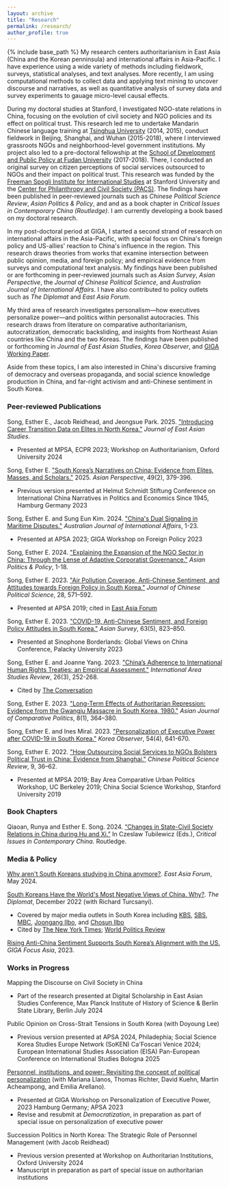 ```yaml
---
layout: archive
title: "Research"
permalink: /research/
author_profile: true
---
```


{% include base_path %}
My research centers authoritarianism in East Asia (China and the Korean penninsula) and international affairs in Asia-Pacific. I have experience using a wide variety of methods including fieldwork, surveys, statistical analyses, and text analyses. More recently, I am using computational methods to collect data and applying text mining to uncover discourse and narratives, as well as quantitative analysis of survey data and survey experiments to gauage micro-level causal effects.

During my doctoral studies at Stanford, I investigated NGO-state relations in China, focusing on the evolution of civil society and NGO policies and its effect on political trust. This research led me to undertake Mandarin Chinese language training at [Tsinghua University](https://www.tsinghua.edu.cn/en/) (2014, 2015), conduct fieldwork in Beijing, Shanghai, and Wuhan (2015-2018), where I interviewed grassroots NGOs and neighborhood-level government institutions. My project also led to a pre-doctoral fellowship at the [School of Development and Public Policy at Fudan University](https://www.fudan.edu.cn/en/2019/0514/c295a96700/page.psp) (2017-2018). There, I conducted an original survey on citizen perceptions of social services outsourced to NGOs and their impact on political trust. This research was funded by the [Freeman Spogli Institute for International Studies](https://fsi.stanford.edu/) at Stanford University and the [Center for Philanthropy and Civil Society (PACS)](https://pacscenter.stanford.edu/). The findings have been published in peer-reviewed journals such as *Chinese Political Science Review*, *Asian Politics & Policy*, and and as a book chapter in *Critical Issues in Contemporary China (Routledge)*. I am currently developing a book based on my doctoral research.

In my post-doctoral period at GIGA, I started a second strand of research on international affairs in the Asia-Pacific, with special focus on China's foreign policy and US-allies' reaction to China's influence in the region. This research draws theories from works that examine intersection between public opinion, media, and foreign policy; and empirical evidence from surveys and computational text analysis. My findings have been published or are forthcoming in peer-reviewed journals such as *Asian Survey*, *Asian Perspective*, the *Journal of Chinese Political Science*, and *Australian Journal of International Affairs*. I have also contributed to policy outlets such as *The Diplomat* and *East Asia Forum*.

My third area of research investigates personalism—how executives personalize power—and politics within personalist autocracies. This research draws from literature on comparative authoritarianism, autocratization, democratic backsliding, and insights from Northeast Asian countries like China and the two Koreas. The findings have been published or forthcoming in *Journal of East Asian Studies*, *Korea Observer*, and [GIGA Working Paper](https://www.giga-hamburg.de/en/publications/giga-working-papers/personnel-institutions-power-revisiting-concept-of-executive-personalisation).

Aside from these topics, I am also interested in China's discursive framing of democracy and overseas propaganda, and social science knowledge production in China, and far-right activism and anti-Chinese sentiment in South Korea.

### Peer-reviewed Publications

Song, Esther E., Jacob Reidhead, and Jeongsue Park. 2025. ["Introducing Career Transition Data on Elites in North Korea."](https://www.cambridge.org/core/journals/journal-of-east-asian-studies/article/introducing-career-transition-data-on-elites-in-north-korea/D381AB27F1C503A7D8C4A9F8243C82A1) *Journal of East Asian Studies*.     
- Presented at MPSA, ECPR 2023; Workshop on Authoritarianism, Oxford University 2024
  
Song, Esther E. ["South Korea’s Narratives on China: Evidence from Elites, Masses, and Scholars."](https://muse.jhu.edu/pub/1/article/960999) 2025. *Asian Perspective*, 49(2), 379-396.     
- Previous version presented at Helmut Schmidt Stiftung Conference on International China Narratives in Politics and Economics Since 1945, Hamburg Germany 2023

Song, Esther E. and Sung Eun Kim. 2024. ["China's Dual Signaling in Maritime Disputes."](https://www.tandfonline.com/doi/full/10.1080/10357718.2024.2394179) *Australian Journal of International Affairs*, 1-23.   
- Presented at APSA 2023; GIGA Workshop on Foreign Policy 2023

Song, Esther E. 2024. ["Explaining the Expansion of the NGO Sector in China: Through the Lense of Adaptive Corporatist Governance."](https://onlinelibrary.wiley.com/doi/10.1111/aspp.12752) *Asian Politics & Policy*, 1-18.      

Song, Esther E. 2023. ["Air Pollution Coverage, Anti-Chinese Sentiment, and Attitudes towards Foreign Policy in South Korea."](https://doi.org/10.1007/s11366-023-09849-z) *Journal of Chinese Political Science*, 28, 571–592.           
- Presented at APSA 2019; cited in [East Asia Forum](https://eastasiaforum.org/2024/05/24/why-arent-south-koreans-studying-in-china-anymore/)
  
Song, Esther E. 2023. ["COVID-19, Anti-Chinese Sentiment, and Foreign Policy Attitudes in South Korea."](https://t.co/ulZlIiRwHZ) *Asian Survey*, 63(5), 823–850.          
- Presented at Sinophone Borderlands: Global Views on China Conference, Palacky University 2023

Song, Esther E. and Joanne Yang. 2023. ["China’s Adherence to International Human Rights Treaties: an Empirical Assessment."](https://journals.sagepub.com/doi/10.1177/22338659231175830) *International Area Studies Review*, 26(3), 252-268.       
- Cited by [The Conversation](https://theconversation.com/how-to-encourage-china-to-become-a-law-abiding-member-of-the-rules-based-international-order-218223)        

Song, Esther E. 2023. ["Long-Term Effects of Authoritarian Repression: Evidence from the Gwangju Massacre in South Korea, 1980."](https://journals.sagepub.com/doi/epub/10.1177/20578911221147994) *Asian Journal of Comparative Politics*, 8(1), 364–380.     

Song, Esther E. and Ines Miral. 2023. ["Personalization of Executive Power after COVID-19 in South Korea."](https://scholar.kyobobook.co.kr/article/detail/4010068022214) *Korea Observer*, 54(4), 641-670.      

Song, Esther E. 2022. ["How Outsourcing Social Services to NGOs Bolsters Political Trust in China: Evidence from Shanghai."](https://link.springer.com/article/10.1007/s41111-021-00207-z) *Chinese Political Science Review*, 9, 36–62.       
- Presented at MPSA 2019; Bay Area Comparative Urban Politics Workshop, UC Berkeley 2019; China Social Science Workshop, Stanford University 2019 

### Book Chapters

Qiaoan, Runya and Esther E. Song. 2024. [“Changes in State-Civil Society Relations in China during Hu and Xi.”](https://www.taylorfrancis.com/chapters/edit/10.4324/9781003227014-4/state-civil-society-relations-china-hu-jintao-xi-jinping-runya-qiaoan-esther-song?context=ubx&refId=457ddd66-47a6-4d74-8d98-0df445118c89) In Czeslaw Tubilewicz (Eds.), *Critical Issues in Contemporary China.* Routledge.

### Media & Policy

[Why aren't South Koreans studying in China anymore?](https://eastasiaforum.org/2024/05/24/why-arent-south-koreans-studying-in-china-anymore/). *East Asia Forum*, May 2024.   

[South Koreans Have the World's Most Negative Views of China. Why?](https://thediplomat.com/2022/12/south-koreans-have-the-worlds-most-negative-views-of-china-why/). *The Diplomat*, December 2022 (with Richard Turcsanyi).
   * Covered by major media outlets in South Korea including [KBS](https://news.kbs.co.kr/news/view.do?ncd=6207159&ref=A), [SBS](https://news.sbs.co.kr/news/endPage.do?news_id=N1007024887&plink=ORI&cooper=NAVER), [MBC](https://imnews.imbc.com/replay/2022/nwtoday/article/6440097_35752.html), [Joongang Ilbo](https://www.joongang.co.kr/article/25129259), and [Chosun Ilbo](https://www.chosun.com/international/international_general/2022/12/28/NSJ6CQ37RNEM3JOVZWWAZDRAAI/?utm_source=naver&utm_medium=referral&utm_campaign=naver-news)
   * Cited by [The New York Times](https://www.nytimes.com/2023/04/10/opinion/south-korea-japan-china-relations.html); [World Politics Review](https://www.worldpoliticsreview.com/china-south-korea-yoon/)     

[Rising Anti-China Sentiment Supports South Korea’s Alignment with the US.](https://www.giga-hamburg.de/en/publications/giga-focus/rising-anti-china-sentiment-supports-south-koreas-alignment-with-the-us) *GIGA Focus Asia*, 2023.

### Works in Progress

Mapping the Discourse on Civil Society in China
- Part of the research presented at Digital Scholarship in East Asian Studies Conference, Max Planck Institute of History of Science & Berlin State Library, Berlin July 2024  

Public Opinion on Cross-Strait Tensions in South Korea (with Doyoung Lee)
- Previous version presented at APSA 2024, Philadephia; Social Science Korea Studies Europe Network (SoKEN) Ca'Foscari Venice 2024; European International Studies Association (EISA) Pan-European Conference on International Studies Bologna 2025

[Personnel, institutions, and power: Revisiting the concept of political personalization](https://www.giga-hamburg.de/en/publications/giga-working-papers/personnel-institutions-power-revisiting-concept-of-executive-personalisation) (with Mariana Llanos, Thomas Richter, David Kuehn, Martin Acheampong, and Emilia Arellano). 
- Presented at GIGA Workshop on Personalization of Executive Power, 2023 Hamburg Germany; APSA 2023
- Revise and resubmit at *Democratization*, in preparation as part of special issue on personalization of executive power
  
Succession Politics in North Korea: The Strategic Role of Personnel Management (with Jacob Reidhead)
- Previous version presented at Workshop on Authoritarian Institutions, Oxford University 2024
- Manuscript in preparation as part of special issue on authoritarian institutions
